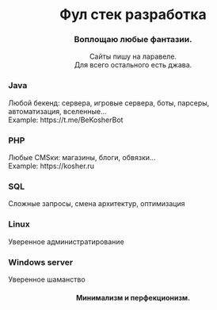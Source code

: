 <h1 align="center">Фул стек разработка</h1>

<h3 align="center">Воплощаю любые фантазии.</h3>
<p align=center>Сайты пишу на ларавеле. <br>
  Для всего остального есть джава. <br> 
</p>

<h3>Java</h3>
  Любой бекенд: сервера, игровые сервера, боты, парсеры, автоматизация, вселенные... <br>
  Example: https://t.me/BeKosherBot


<h3>PHP</h3>
  Любые CMSки: магазины, блоги, обвязки... <br>
  Example: https://kosher.ru


<h3>SQL</h3>
  Сложные запросы, смена архитектур, оптимизация <br>
  
<h3>Linux</h3>
  Уверенное администратирование

<h3>Windows server</h3>
  Уверенное шаманство
  
  <br>
<h4 align="center">Минимализм и перфекционизм.</h4>
